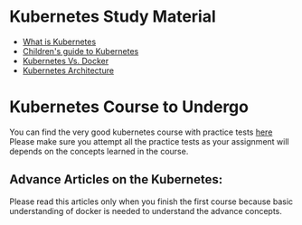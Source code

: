 # Kubernetes Study Material

- [What is Kubernetes](https://www.youtube.com/watch?v=cC46cg5FFAM)
- [Children's guide to Kubernetes](https://www.youtube.com/watch?v=4ht22ReBjno&t=287s)
- [Kubernetes Vs. Docker](https://www.youtube.com/watch?v=2vMEQ5zs1ko)
- [Kubernetes Architecture](https://www.youtube.com/watch?v=8C_SCDbUJTg)

# Kubernetes Course to Undergo

You can find the very good kubernetes course with practice tests [here](https://www.udemy.com/course/certified-kubernetes-application-developer/)
Please make sure you attempt all the practice tests as your assignment will depends on the concepts learned in
the course.


## Advance Articles on the Kubernetes:

Please read this articles only when you finish the first course because basic understanding of docker is needed to
understand the advance concepts.
